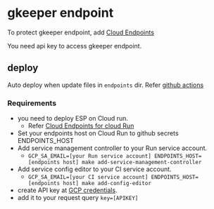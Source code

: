 # gkeeper endpoint

To protect gkeeper endpoint,
add [Cloud Endpoints](https://cloud.google.com/endpoints/docs/openapi/get-started-cloud-run?hl=ja)

You need api key to access gkeeper endpoint.

## deploy

Auto deploy when update files in `endpoints` dir.
Refer [github actions](../.github/workflows/endpoints.yml)

### Requirements

- you need to deploy ESP on Cloud run.
  - Refer [Cloud Endpoints for cloud Run](https://cloud.google.com/endpoints/docs/openapi/get-started-cloud-run?hl=ja)
- Set your endpoints host on Cloud Run to github secrets ENDPOINTS_HOST
- Add service management controller to your Run service account.
  - `GCP_SA_EMAIL=[your Run service account] ENDPOINTS_HOST=[endpoints host] make add-service-management-controller`
- Add service config editor to your CI service account.
  - `GCP_SA_EMAIL=[your CI service account] ENDPOINTS_HOST=[endpoints host] make add-config-editor`
- create API key at [GCP credentials](https://console.cloud.google.com/apis/credentials?hl=ja&project=tktkc-243513).
- add it to your request query `key=[APIKEY]`
